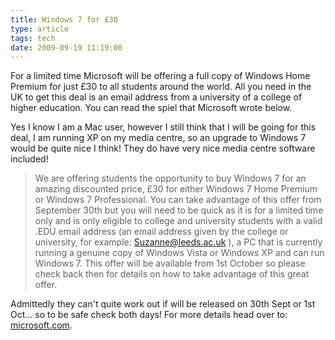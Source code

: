 ```yaml
---
title: Windows 7 for £30
type: article
tags: tech
date: 2009-09-19 11:19:00
---
```


For a limited time Microsoft will be offering a full copy of Windows Home Premium for just &pound;30 to all students around the world. All you need in the UK to get this deal is an email address from a university of a college of higher education. You can read the spiel that Microsoft wrote below.

Yes I know I am a Mac user, however I still think that I will be going for this deal, I am running XP on my media centre, so an upgrade to Windows 7 would be quite nice I think! They do have very nice media centre software included!

> We are offering students the opportunity to buy Windows 7 for an amazing discounted price, &pound;30 for either Windows 7 Home Premium or Windows 7 Professional.
> You can take advantage of this offer from September 30th but you will need to be quick as it is for a limited time only and is only eligible to college and university students with a valid .EDU email address (an email address given by the college or university, for example: Suzanne@leeds.ac.uk ), a PC that is currently running a genuine copy of Windows Vista or Windows XP and can run Windows 7.
> This offer will be available from 1st October so please check back then for details on how to take advantage of this great offer.

Admittedly they can't quite work out if will be released on 30th Sept or 1st Oct... so to be safe check both days! For more details head over to: <a href="http://www.microsoft.com/uk/windows/studentoffer/default.aspx">microsoft.com</a>.
